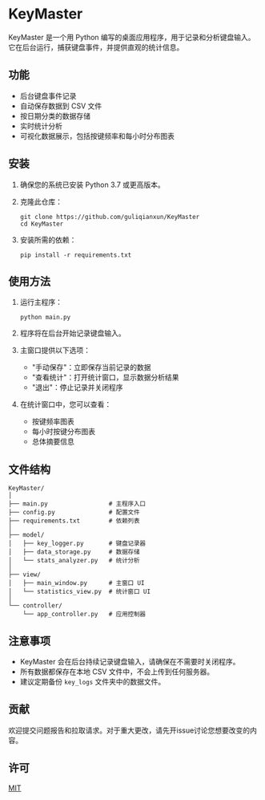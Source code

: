 # KeyMaster

KeyMaster 是一个用 Python 编写的桌面应用程序，用于记录和分析键盘输入。它在后台运行，捕获键盘事件，并提供直观的统计信息。

## 功能

- 后台键盘事件记录
- 自动保存数据到 CSV 文件
- 按日期分类的数据存储
- 实时统计分析
- 可视化数据展示，包括按键频率和每小时分布图表

## 安装

1. 确保您的系统已安装 Python 3.7 或更高版本。

2. 克隆此仓库：
   ```
   git clone https://github.com/guliqianxun/KeyMaster
   cd KeyMaster
   ```

3. 安装所需的依赖：
   ```
   pip install -r requirements.txt
   ```
## 使用方法

1. 运行主程序：
   ```
   python main.py
   ```

2. 程序将在后台开始记录键盘输入。

3. 主窗口提供以下选项：
   - "手动保存"：立即保存当前记录的数据
   - "查看统计"：打开统计窗口，显示数据分析结果
   - "退出"：停止记录并关闭程序

4. 在统计窗口中，您可以查看：
   - 按键频率图表
   - 每小时按键分布图表
   - 总体摘要信息

## 文件结构

```
KeyMaster/
│
├── main.py                 # 主程序入口
├── config.py               # 配置文件
├── requirements.txt        # 依赖列表
│
├── model/
│   ├── key_logger.py       # 键盘记录器
│   ├── data_storage.py     # 数据存储
│   └── stats_analyzer.py   # 统计分析
│
├── view/
│   ├── main_window.py      # 主窗口 UI
│   └── statistics_view.py  # 统计窗口 UI
│
└── controller/
    └── app_controller.py   # 应用控制器
```

## 注意事项

- KeyMaster 会在后台持续记录键盘输入，请确保在不需要时关闭程序。
- 所有数据都保存在本地 CSV 文件中，不会上传到任何服务器。
- 建议定期备份 `key_logs` 文件夹中的数据文件。

## 贡献

欢迎提交问题报告和拉取请求。对于重大更改，请先开issue讨论您想要改变的内容。

## 许可

[MIT](https://choosealicense.com/licenses/mit/)

